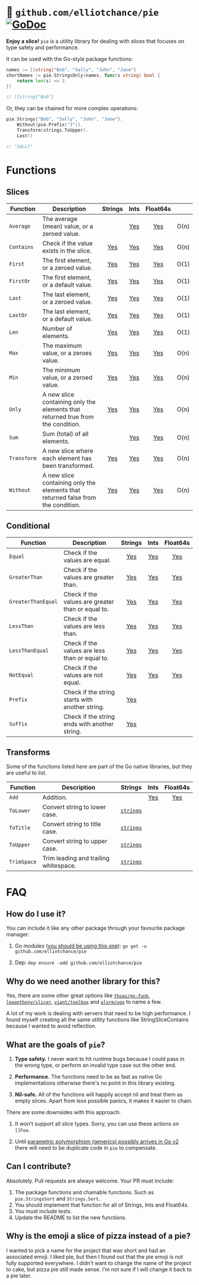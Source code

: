 # 🍕 `github.com/elliotchance/pie` [![GoDoc](https://godoc.org/github.com/elliotchance/pie?status.svg)](https://godoc.org/github.com/elliotchance/pie)

**Enjoy a slice!** `pie` is a utility library for dealing with slices that
focuses on type safety and performance.

It can be used with the Go-style package functions:

```go
names := []string{"Bob", "Sally", "John", "Jane"}
shortNames := pie.StringsOnly(names, func(s string) bool {
	return len(s) <= 3
})

// []string{"Bob"}
```

Or, they can be chained for more complex operations:

```go
pie.Strings{"Bob", "Sally", "John", "Jane"}.
	Without(pie.Prefix("J")).
	Transform(strings.ToUpper).
	Last()

// "SALLY"
```

# Functions

## Slices

| Function    | Description | Strings | Ints  | Float64s |       |
| ----------- | ----------- | :-----: | :---: | :------: | :---: |
| `Average`   | The average (mean) value, or a zeroed value. | | [Yes](https://godoc.org/github.com/elliotchance/pie#IntsAverage) | [Yes](https://godoc.org/github.com/elliotchance/pie#Float64sAverage)| O(n) |
| `Contains`  | Check if the value exists in the slice. | [Yes](https://godoc.org/github.com/elliotchance/pie#StringsContains) | [Yes](https://godoc.org/github.com/elliotchance/pie#IntsContains) | [Yes](https://godoc.org/github.com/elliotchance/pie#Float64sContains)| O(n) |
| `First`     | The first element, or a zeroed value. | [Yes](https://godoc.org/github.com/elliotchance/pie#StringsFirst) | [Yes](https://godoc.org/github.com/elliotchance/pie#IntsFirst) | [Yes](https://godoc.org/github.com/elliotchance/pie#Float64sFirst)| O(1) |
| `FirstOr`   | The first element, or a default value. | [Yes](https://godoc.org/github.com/elliotchance/pie#StringsFirstOr) | [Yes](https://godoc.org/github.com/elliotchance/pie#IntsFirstOr) | [Yes](https://godoc.org/github.com/elliotchance/pie#Float64sFirstOr)| O(1) |
| `Last`      | The last element, or a zeroed value. | [Yes](https://godoc.org/github.com/elliotchance/pie#StringsLast) | [Yes](https://godoc.org/github.com/elliotchance/pie#IntsLast) | [Yes](https://godoc.org/github.com/elliotchance/pie#Float64sLast)| O(1) |
| `LastOr`    | The last element, or a default value. | [Yes](https://godoc.org/github.com/elliotchance/pie#StringsLastOr) | [Yes](https://godoc.org/github.com/elliotchance/pie#IntsLastOr) | [Yes](https://godoc.org/github.com/elliotchance/pie#Float64sLastOr)| O(1) |
| `Len`       | Number of elements. | [Yes](https://godoc.org/github.com/elliotchance/pie#Strings.Len) | [Yes](https://godoc.org/github.com/elliotchance/pie#Ints.Len) | [Yes](https://godoc.org/github.com/elliotchance/pie#Float64s.Len) | O(1) |
| `Max`       | The maximum value, or a zeroes value. | [Yes](https://godoc.org/github.com/elliotchance/pie#StringsMax) | [Yes](https://godoc.org/github.com/elliotchance/pie#IntsMax) | [Yes](https://godoc.org/github.com/elliotchance/pie#Float64sMax)| O(n) |
| `Min`       | The minimum value, or a zeroed value. | [Yes](https://godoc.org/github.com/elliotchance/pie#StringsMin) | [Yes](https://godoc.org/github.com/elliotchance/pie#IntsMin) | [Yes](https://godoc.org/github.com/elliotchance/pie#Float64sMin)| O(n) |
| `Only`      | A new slice containing only the elements that returned true from the condition. | [Yes](https://godoc.org/github.com/elliotchance/pie#StringsOnly) | [Yes](https://godoc.org/github.com/elliotchance/pie#IntsOnly) | [Yes](https://godoc.org/github.com/elliotchance/pie#Float64sOnly)| O(n) |
| `Sum`       | Sum (total) of all elements. | | [Yes](https://godoc.org/github.com/elliotchance/pie#IntsSum) | [Yes](https://godoc.org/github.com/elliotchance/pie#Float64sSum)| O(n) |
| `Transform` | A new slice where each element has been transformed. | [Yes](https://godoc.org/github.com/elliotchance/pie#StringsTransform) | [Yes](https://godoc.org/github.com/elliotchance/pie#IntsTransform) | [Yes](https://godoc.org/github.com/elliotchance/pie#Float64sTransform)| O(n) |
| `Without`   | A new slice containing only the elements that returned false from the condition. | [Yes](https://godoc.org/github.com/elliotchance/pie#StringsWithout) | [Yes](https://godoc.org/github.com/elliotchance/pie#IntsWithout) | [Yes](https://godoc.org/github.com/elliotchance/pie#Float64sWithout)| O(n) |

## Conditional

| Function           | Description | Strings | Ints  | Float64s |
| ------------------ | ----------- | :-----: | :---: | :------: |
| `Equal`            | Check if the values are equal. | [Yes](https://godoc.org/github.com/elliotchance/pie#EqualString) | [Yes](https://godoc.org/github.com/elliotchance/pie#EqualInt) | [Yes](https://godoc.org/github.com/elliotchance/pie#EqualFloat64) |
| `GreaterThan`      | Check if the values are greater than. | [Yes](https://godoc.org/github.com/elliotchance/pie#GreaterThanString) | [Yes](https://godoc.org/github.com/elliotchance/pie#EqualInt) | [Yes](https://godoc.org/github.com/elliotchance/pie#GreaterThanFloat64) |
| `GreaterThanEqual` | Check if the values are greater than or equal to. | [Yes](https://godoc.org/github.com/elliotchance/pie#GreaterThanEqualString) | [Yes](https://godoc.org/github.com/elliotchance/pie#GreaterThanEqualInt) | [Yes](https://godoc.org/github.com/elliotchance/pie#GreaterThanEqualFloat64) |
| `LessThan`         | Check if the values are less than. | [Yes](https://godoc.org/github.com/elliotchance/pie#LessThanString) | [Yes](https://godoc.org/github.com/elliotchance/pie#LessThanInt) | [Yes](https://godoc.org/github.com/elliotchance/pie#LessThanFloat64) |
| `LessThanEqual`    | Check if the values are less than or equal to. | [Yes](https://godoc.org/github.com/elliotchance/pie#LessThanEqualString) | [Yes](https://godoc.org/github.com/elliotchance/pie#LessThanEqualInt) | [Yes](https://godoc.org/github.com/elliotchance/pie#LessThanEqualFloat64) |
| `NotEqual`         | Check if the values are not equal. | [Yes](https://godoc.org/github.com/elliotchance/pie#NotEqualString) | [Yes](https://godoc.org/github.com/elliotchance/pie#NotEqualInt) | [Yes](https://godoc.org/github.com/elliotchance/pie#NotEqualFloat64) |
| `Prefix`           | Check if the string starts with another string. | [Yes](https://godoc.org/github.com/elliotchance/pie#Prefix) | | |
| `Suffix`           | Check if the string ends with another string. | [Yes](https://godoc.org/github.com/elliotchance/pie#Suffix) | | |

## Transforms

Some of the functions listed here are part of the Go native libraries, but they
are useful to list.

| Function    | Description | Strings | Ints  | Float64s |
| ----------- | ----------- | :-----: | :---: | :------: |
| `Add`       | Addition.   | | [Yes](https://godoc.org/github.com/elliotchance/pie#AddInt) | [Yes](https://godoc.org/github.com/elliotchance/pie#AddFloat64) |
| `ToLower`   | Convert string to lower case. | [`strings`](https://golang.org/pkg/strings/#ToLower) | | |
| `ToTitle`   | Convert string to title case. | [`strings`](https://golang.org/pkg/strings/#ToTitle) | | |
| `ToUpper`   | Convert string to upper case. | [`strings`](https://golang.org/pkg/strings/#ToUpper) | | |
| `TrimSpace` | Trim leading and trailing whitespace. | [`strings`](https://golang.org/pkg/strings/#TrimSpace) | | |

# FAQ

## How do I use it?

You can include it like any other package through your favourite package
manager:

1. Go modules ([you should be using this one](http://elliot.land/post/migrating-projects-from-dep-to-go-modules)):
`go get -u github.com/elliotchance/pie`

2. Dep: `dep ensure -add github.com/elliotchance/pie`

## Why do we need another library for this?

Yes, there are some other great options like
[`thoas/go-funk`](https://github.com/thoas/go-funk),
[`leaanthony/slicer`](https://github.com/leaanthony/slicer),
[`viant/toolbox`](https://github.com/viant/toolbox) and
[`alxrm/ugo`](https://github.com/alxrm/ugo) to name a few.

A lot of my work is dealing with servers that need to be high performance. I
found myself creating all the same utility functions like StringSliceContains
because I wanted to avoid reflection.

## What are the goals of `pie`?

1. **Type safety.** I never want to hit runtime bugs because I could pass in the
wrong type, or perform an invalid type case out the other end.

2. **Performance.** The functions need to be as fast as native Go
implementations otherwise there's no point in this library existing.

3. **Nil-safe.** All of the functions will happily accept nil and treat them as
empty slices. Apart from less possible panics, it makes it easier to chain.

There are some downsides with this approach:

1. It won't support all slice types. Sorry, you can use these actions on
`[]Foo`.

2. Until
[parametric polymorphism (generics) possibly arrives in Go v2](https://go.googlesource.com/proposal/+/master/design/go2draft-generics-overview.md)
there will need to be duplicate code in `pie` to compensate.

## Can I contribute?

Absolutely. Pull requests are always welcome. Your PR must include:

1. The package functions and chainable functions. Such as `pie.StringsSort` and `Strings.Sort`.
2. You should implement that function for all of Strings, Ints and Float64s.
3. You must include tests.
4. Update the README to list the new functions.

## Why is the emoji a slice of pizza instead of a pie?

I wanted to pick a name for the project that was short and had an associated emoji. I liked pie, but then I found out that the pie emoji is not fully supported everywhere. I didn't want to change the name of the project to cake, but pizza pie still made sense. I'm not sure if I will change it back to a pie later.

